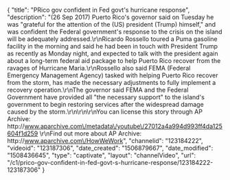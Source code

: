 {
    "title": "PRico gov confident in Fed govt's hurricane response",
    "description": "(26 Sep 2017) Puerto Rico's governor said on Tuesday he was \"grateful for the attention of the (US) president (Trump) himself,\" and was confident the Federal government's response to the crisis on the island will be adequately addressed.\r\nRicardo Rossello toured a Puma gasoline facility in the morning and said he had been in touch with President Trump as recently as Monday night, and expected to talk with the president again about a long-term federal aid package to help Puerto Rico recover from the ravages of Hurricane Maria.\r\nRossello also said FEMA (Federal Emergency Management Agency) tasked with helping Puerto Rico recover from the storm, has made the necessary adjustments to fully implement a recovery operation.\r\nThe governor said FEMA and the Federal Government have provided all \"the necessary support\" to the island's government to begin restoring services after the widespread damage caused by the storm.\r\n\r\n\r\nYou can license this story through AP Archive: http:\/\/www.aparchive.com\/metadata\/youtube\/27012a4a994d993ff4da125604f1d259 \r\nFind out more about AP Archive: http:\/\/www.aparchive.com\/HowWeWork",
    "channelid": "123184222",
    "videoid": "123187306",
    "date_created": "1506879667",
    "date_modified": "1508436645",
    "type": "captivate",
    "layout": "channelVideo",
    "url": "\/c1\/prico-gov-confident-in-fed-govt-s-hurricane-response\/123184222-123187306"
}
